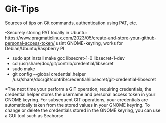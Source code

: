 # Git-Tips
Sources of tips on Git commands, authentication using PAT, etc.

-Securely storing PAT locally in Ubuntu: https://www.pragmaticlinux.com/2023/05/create-and-store-your-github-personal-access-token/
  usint GNOME-keyring, works for Debian/Ubuntu/Raspberry PI

- sudo apt install make gcc libsecret-1-0 libsecret-1-dev
- cd /usr/share/doc/git/contrib/credential/libsecret
- sudo make
- git config --global credential.helper /usr/share/doc/git/contrib/credential/libsecret/git-credential-libsecret

*The next time your perform a GIT operation, requiring credentials, the credential helper stores the username and personal access token in your GNOME keyring. For subsequent GIT operations, your credentials are automatically taken from the stored values in your GNOME keyring. To change or delete the credentials stored in the GNOME keyring, you can use a GUI tool such as Seahorse
